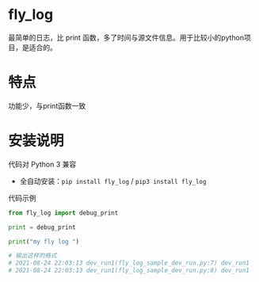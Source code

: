fly_log
========

最简单的日志，比 print 函数，多了时间与源文件信息。用于比较小的python项目，是适合的。

特点
========
功能少，与print函数一致

安装说明
=======

代码对 Python 3 兼容
* 全自动安装：`pip install fly_log` / `pip3 install fly_log`

代码示例
 
```python
from fly_log import debug_print

print = debug_print

print("my fly log ") 

# 输出这样的格式
# 2021-08-24 22:03:13 dev_run1(fly_log_sample_dev_run.py:7) dev_run1
# 2021-08-24 22:03:13 dev_run1(fly_log_sample_dev_run.py:8) dev_run1
```
